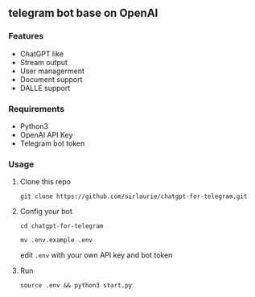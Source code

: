## telegram bot base on OpenAI

### Features

- ChatGPT like
- Stream output
- User managerment
- Document support
- DALLE support

### Requirements

- Python3
- OpenAI API Key
- Telegram bot token

### Usage

1. Clone this repo

   `git clone https://github.com/sirlaurie/chatgpt-for-telegram.git`

2. Config your bot

   `cd chatgpt-for-telegram`

   `mv .env.example .env`

   edit `.env` with your own API key and bot token

3. Run

   `source .env && python3 start.py`

